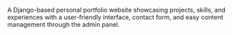 A Django-based personal portfolio website showcasing projects, skills, and experiences with a user-friendly interface, contact form, and easy content management through the admin panel.

